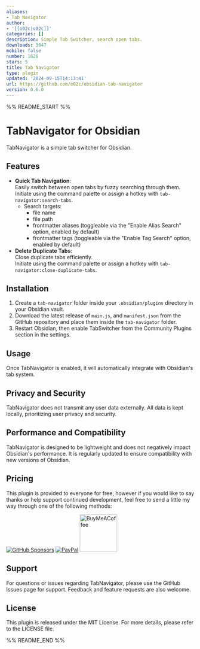 ```yaml
---
aliases:
- Tab Navigator
author:
- '[[o02c|o02c]]'
categories: []
description: Simple Tab Switcher, search open tabs.
downloads: 3047
mobile: false
number: 1626
stars: 5
title: Tab Navigator
type: plugin
updated: '2024-09-15T14:13:41'
url: https://github.com/o02c/obsidian-tab-navigator
version: 0.6.0
---
```


%% README_START %%

# TabNavigator for Obsidian

TabNavigator is a simple tab switcher for Obsidian.

## Features

- **Quick Tab Navigation**: <br>
Easily switch between open tabs by fuzzy searching through them.<br>
Initiate using the command palette or assign a hotkey with `tab-navigator:search-tabs`.
  - Search targets:
    - file name
    - file path
    - frontmatter aliases (toggleable via the "Enable Alias Search" option, enabled by default)
    - frontmatter tags (toggleable via the "Enable Tag Search" option, enabled by default)
- **Delete Duplicate Tabs**: <br>
Close duplicate tabs efficiently.<br>
Initiate using the command palette or assign a hotkey with `tab-navigator:close-duplicate-tabs`.

## Installation

1. Create a `tab-navigator` folder inside your `.obsidian/plugins` directory in your Obsidian vault.
2. Download the latest release of `main.js`, and `manifest.json` from the GitHub repository and place them inside the `tab-navigator` folder.
3. Restart Obsidian, then enable TabSwitcher from the Community Plugins section in the settings.

## Usage

Once TabNavigator is enabled, it will automatically integrate with Obsidian's tab system.

## Privacy and Security

TabNavigator does not transmit any user data externally. All data is kept locally, prioritizing user privacy and security.

## Performance and Compatibility

TabNavigator is designed to be lightweight and does not negatively impact Obsidian's performance. It is regularly updated to ensure compatibility with new versions of Obsidian.

## Pricing

This plugin is provided to everyone for free, however if you would like to
say thanks or help support continued development, feel free to send a little
my way through one of the following methods:

[![GitHub Sponsors](https://img.shields.io/github/sponsors/o02c?style=social)](https://github.com/sponsors/o02c)
[![PayPal](https://img.shields.io/badge/paypal-o02c-yellow?style=social&logo=paypal)](https://paypal.me/o02c)
[<img src="https://cdn.buymeacoffee.com/buttons/v2/default-yellow.png" alt="BuyMeACoffee" width="100">](https://www.buymeacoffee.com/_o2c)
## Support

For questions or issues regarding TabNavigator, please use the GitHub Issues page for support. Feedback and feature requests are also welcome.

## License

This plugin is released under the MIT License. For more details, please refer to the LICENSE file.


%% README_END %%